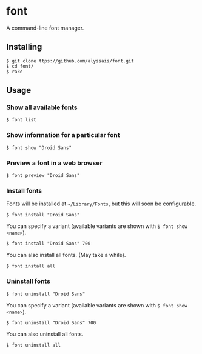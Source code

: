 font
====

A command-line font manager.

Installing
----------

```
$ git clone ttps://github.com/alyssais/font.git
$ cd font/
$ rake
```

Usage
-----

### Show all available fonts

`$ font list`

### Show information for a particular font

`$ font show "Droid Sans"`

### Preview a font in a web browser

`$ font preview "Droid Sans"`

### Install fonts

Fonts will be installed at `~/Library/Fonts`, but this will soon be configurable.

`$ font install "Droid Sans"`

You can specify a variant (available variants are shown with `$ font show <name>`).

`$ font install "Droid Sans" 700`

You can also install all fonts. (May take a while).

`$ font install all`

### Uninstall fonts

`$ font uninstall "Droid Sans"`

You can specify a variant (available variants are shown with `$ font show <name>`).

`$ font uninstall "Droid Sans" 700`

You can also uninstall all fonts.

`$ font uninstall all`

